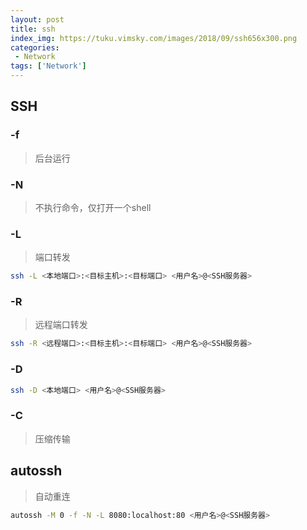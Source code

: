 ```yaml
---
layout: post
title: ssh
index_img: https://tuku.vimsky.com/images/2018/09/ssh656x300.png
categories:
 - Network
tags: ['Network']
---
```


## SSH

### -f
> 后台运行

### -N
> 不执行命令，仅打开一个shell

### -L
> 端口转发
```bash
ssh -L <本地端口>:<目标主机>:<目标端口> <用户名>@<SSH服务器>
```

### -R
> 远程端口转发
```bash
ssh -R <远程端口>:<目标主机>:<目标端口> <用户名>@<SSH服务器>
```

### -D
```bash
ssh -D <本地端口> <用户名>@<SSH服务器>
```

### -C
> 压缩传输

## autossh
> 自动重连
```bash
autossh -M 0 -f -N -L 8080:localhost:80 <用户名>@<SSH服务器>
```